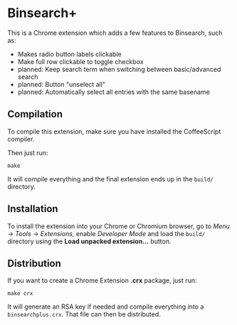 Binsearch+
==========

This is a Chrome extension which adds a few features to Binsearch, such as:

* Makes radio button labels clickable
* Make full row clickable to toggle checkbox
* planned: Keep search term when switching between basic/advanced search
* planned: Button "unselect all"
* planned: Automatically select all entries with the same basename


Compilation
-----------

To compile this extension, make sure you have installed the CoffeeScript compiler.

Then just run:

```
make
```

It will compile everything and the final extension ends up in the `build/` directory.



Installation
------------

To install the extension into your Chrome or Chromium browser, go to *Menu* → *Tools* → *Extensions*,
enable *Developer Mode* and load the `build/` directory using the **Load unpacked extension…** button.



Distribution
------------

If you want to create a Chrome Extension **.crx** package, just run:

```
make crx
```

It will generate an RSA key if needed and compile everything into a `binsearchplus.crx`.
That file can then be distributed.
